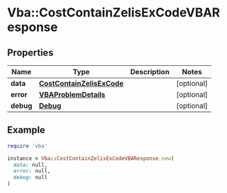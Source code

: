 # Vba::CostContainZelisExCodeVBAResponse

## Properties

| Name | Type | Description | Notes |
| ---- | ---- | ----------- | ----- |
| **data** | [**CostContainZelisExCode**](CostContainZelisExCode.md) |  | [optional] |
| **error** | [**VBAProblemDetails**](VBAProblemDetails.md) |  | [optional] |
| **debug** | [**Debug**](Debug.md) |  | [optional] |

## Example

```ruby
require 'vba'

instance = Vba::CostContainZelisExCodeVBAResponse.new(
  data: null,
  error: null,
  debug: null
)
```

